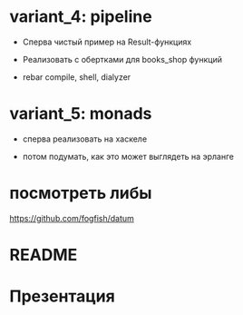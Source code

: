 
# variant_4: pipeline

- Сперва чистый пример на Result-функциях

- Реализовать с обертками для books_shop функций

- rebar compile, shell, dialyzer


# variant_5: monads

- сперва реализовать на хаскеле

- потом подумать, как это может выглядеть на эрланге


# посмотреть либы

https://github.com/fogfish/datum


# README


# Презентация
